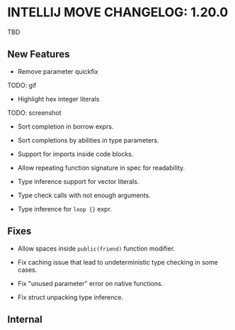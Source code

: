 # INTELLIJ MOVE CHANGELOG: 1.20.0

TBD

## New Features

* Remove parameter quickfix 

TODO: gif

* Highlight hex integer literals 

TODO: screenshot

* Sort completion in borrow exprs.  

* Sort completions by abilities in type parameters.

* Support for imports inside code blocks. 

* Allow repeating function signature in spec for readability. 

* Type inference support for vector literals.

* Type check calls with not enough arguments.

* Type inference for `loop {}` expr.

## Fixes

* Allow spaces inside `public(friend)` function modifier.

* Fix caching issue that lead to undeterministic type checking in some cases.

* Fix "unused parameter" error on native functions.

* Fix struct unpacking type inference. 

## Internal
